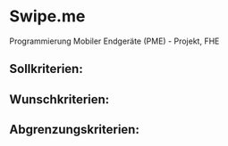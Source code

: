 # Swipe.me
Programmierung Mobiler Endgeräte (PME) - Projekt, FHE


Sollkriterien:
-

Wunschkriterien:
-

Abgrenzungskriterien:
-
